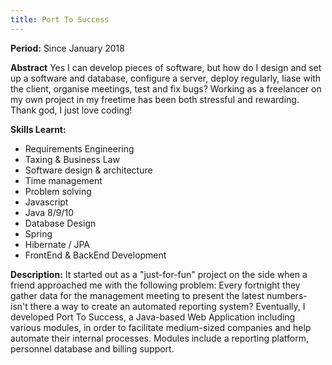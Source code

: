 ```yaml
---
title: Port To Success
---
```


<strong>Period:</strong> Since January 2018

<strong>Abstract</strong> Yes I can develop pieces of software, but how do I design and set up a software and database, configure a server, deploy regularly, liase with the client, organise meetings, test and fix bugs? Working as a freelancer on my own project in my freetime has been both stressful and rewarding. Thank god, I just love coding!

<strong>Skills Learnt:</strong>
* Requirements Engineering
* Taxing & Business Law
* Software design & architecture
* Time management
* Problem solving
* Javascript
* Java 8/9/10
* Database Design
* Spring 
* Hibernate / JPA
* FrontEnd & BackEnd Development

<strong>Description:</strong> It started out as a "just-for-fun" project on the side when a friend approached me with the following problem: Every fortnight they gather data for the management meeting to present the latest numbers- isn't there a way to create an automated reporting system? 
Eventually, I developed Port To Success, a Java-based Web Application including various modules, in order to facilitate medium-sized companies and help automate their internal processes. Modules include a reporting platform, personnel database and billing support.  	